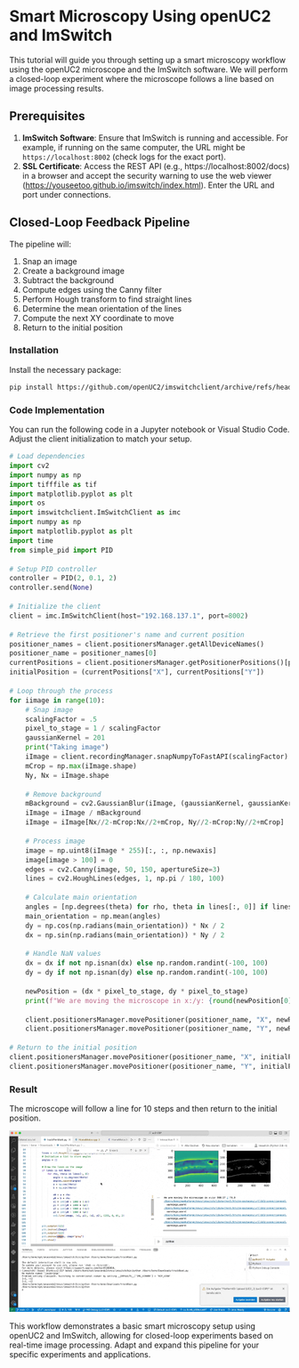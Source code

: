 # Smart Microscopy Using openUC2 and ImSwitch

This tutorial will guide you through setting up a smart microscopy workflow using the openUC2 microscope and the ImSwitch software. We will perform a closed-loop experiment where the microscope follows a line based on image processing results.

## Prerequisites

1. **ImSwitch Software**: Ensure that ImSwitch is running and accessible. For example, if running on the same computer, the URL might be `https://localhost:8002` (check logs for the exact port).
2. **SSL Certificate**: Access the REST API (e.g., https://localhost:8002/docs) in a browser and accept the security warning to use the web viewer (https://youseetoo.github.io/imswitch/index.html). Enter the URL and port under connections.

## Closed-Loop Feedback Pipeline

The pipeline will:
1. Snap an image
2. Create a background image
3. Subtract the background
4. Compute edges using the Canny filter
5. Perform Hough transform to find straight lines
6. Determine the mean orientation of the lines
7. Compute the next XY coordinate to move
8. Return to the initial position

### Installation

Install the necessary package:
```sh
pip install https://github.com/openUC2/imswitchclient/archive/refs/heads/main.zip
```

### Code Implementation

You can run the following code in a Jupyter notebook or Visual Studio Code. Adjust the client initialization to match your setup.

```python
# Load dependencies
import cv2
import numpy as np
import tifffile as tif
import matplotlib.pyplot as plt
import os
import imswitchclient.ImSwitchClient as imc
import numpy as np
import matplotlib.pyplot as plt
import time
from simple_pid import PID

# Setup PID controller
controller = PID(2, 0.1, 2)
controller.send(None)

# Initialize the client
client = imc.ImSwitchClient(host="192.168.137.1", port=8002)

# Retrieve the first positioner's name and current position
positioner_names = client.positionersManager.getAllDeviceNames()
positioner_name = positioner_names[0]
currentPositions = client.positionersManager.getPositionerPositions()[positioner_name]
initialPosition = (currentPositions["X"], currentPositions["Y"])

# Loop through the process
for iimage in range(10):
    # Snap image
    scalingFactor = .5
    pixel_to_stage = 1 / scalingFactor
    gaussianKernel = 201
    print("Taking image")
    iImage = client.recordingManager.snapNumpyToFastAPI(scalingFactor)
    mCrop = np.max(iImage.shape)
    Ny, Nx = iImage.shape

    # Remove background
    mBackground = cv2.GaussianBlur(iImage, (gaussianKernel, gaussianKernel), 0)
    iImage = iImage / mBackground
    iImage = iImage[Nx//2-mCrop:Nx//2+mCrop, Ny//2-mCrop:Ny//2+mCrop]

    # Process image
    image = np.uint8(iImage * 255)[:, :, np.newaxis]
    image[image > 100] = 0
    edges = cv2.Canny(image, 50, 150, apertureSize=3)
    lines = cv2.HoughLines(edges, 1, np.pi / 180, 100)

    # Calculate main orientation
    angles = [np.degrees(theta) for rho, theta in lines[:, 0]] if lines is not None else []
    main_orientation = np.mean(angles)
    dy = np.cos(np.radians(main_orientation)) * Nx / 2
    dx = np.sin(np.radians(main_orientation)) * Ny / 2

    # Handle NaN values
    dx = dx if not np.isnan(dx) else np.random.randint(-100, 100)
    dy = dy if not np.isnan(dy) else np.random.randint(-100, 100)

    newPosition = (dx * pixel_to_stage, dy * pixel_to_stage)
    print(f"We are moving the microscope in x:/y: {round(newPosition[0], 2)} / {round(newPosition[1], 2)}")

    client.positionersManager.movePositioner(positioner_name, "X", newPosition[0], is_absolute=False, is_blocking=True)
    client.positionersManager.movePositioner(positioner_name, "Y", newPosition[1], is_absolute=False, is_blocking=True)

# Return to the initial position
client.positionersManager.movePositioner(positioner_name, "X", initialPosition[0], is_absolute=True, is_blocking=True)
client.positionersManager.movePositioner(positioner_name, "Y", initialPosition[1], is_absolute=True, is_blocking=True)
```

### Result

The microscope will follow a line for 10 steps and then return to the initial position.

![Result](./IMAGES/smartmicroscopy/trackpen.gif)

This workflow demonstrates a basic smart microscopy setup using openUC2 and ImSwitch, allowing for closed-loop experiments based on real-time image processing. Adapt and expand this pipeline for your specific experiments and applications.
